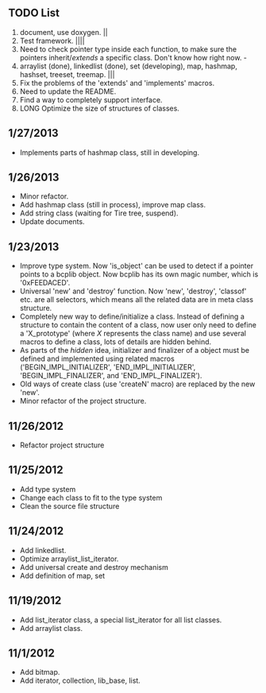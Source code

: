 TODO List
---------
 1. document, use doxygen. ||
 2. Test framework. ||||
 3. Need to check pointer type inside each function, to make sure the pointers 
    inherit/*extends* a specific class. Don't know how right now. -
 4. arraylist (done), linkedlist (done), set (developing), map, hashmap, hashset, 
    treeset, treemap. |||
5.  Fix the problems of the 'extends' and 'implements' macros.
6.  Need to update the README.
7.  Find a way to completely support interface.
8.  LONG Optimize the size of structures of classes.

1/27/2013
---------
+ Implements parts of hashmap class, still in developing.

1/26/2013
---------
+ Minor refactor.
+ Add hashmap class (still in process), improve map class.
+ Add string class (waiting for Tire tree, suspend).
+ Update documents.

1/23/2013
---------
+ Improve type system. Now 'is_object' can be used to detect if a pointer points
  to a bcplib object. Now bcplib has its own magic number, which is 
  '0xFEEDACED'.
+ Universal 'new' and 'destroy' function. Now 'new', 'destroy', 'classof' etc. 
  are all selectors, which means all the related data are in meta class 
  structure.
+ Completely new way to define/initialize a class. Instead of defining a 
  structure to contain the content of a class, now user only need to define
  a 'X_prototype' (where *X* represents the class name) and use several 
  macros to define a class, lots of details are hidden behind.
+ As parts of the *hidden* idea, initializer and finalizer of a object must be 
  defined and implemented using related macros ('BEGIN_IMPL_INITIALIZER', 
  'END_IMPL_INITIALIZER', 'BEGIN_IMPL_FINALIZER', and 'END_IMPL_FINALIZER').
+ Old ways of create class (use 'createN' macro) are replaced by the new 'new'.
+ Minor refactor of the project structure.

11/26/2012
----------
+ Refactor project structure

11/25/2012
----------
+ Add type system
+ Change each class to fit to the type system
+ Clean the source file structure

11/24/2012
----------
+ Add linkedlist.
+ Optimize arraylist_list_iterator.
+ Add universal create and destroy mechanism
+ Add definition of map, set

11/19/2012
----------
+ Add list_iterator class, a special list_iterator for all list
  classes.
+ Add arraylist class.

11/1/2012
----------
+ Add bitmap.
+ Add iterator, collection, lib_base, list.